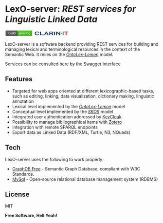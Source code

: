# LexO-server: _REST services for Linguistic Linked Data_ 

[![Build Status](images/build-passing.png)](https://github.com/andreabellandi/LexO-backend) [![N|Solid](images/clarin.png)](https://ilc4clarin.ilc.cnr.it/) 

LexO-server is a software backend providing REST services for building and managing lexical and terminological resources in the context of the Semantic Web. 
It relies on the [_OntoLex-Lemon_](https://www.w3.org/2016/05/ontolex/) model.

Services can be consulted [here](https://lari2.ilc.cnr.it/LexO-backend-itant/) by the [Swagger](https://swagger.io/) interface 

## Features

- Targeted for web apps oriented at different lexicographic-based tasks, such as editing, linking, data visualization, dictionary making, linguistic annotation
- Lexical level implemented by the [_OntoLex-Lemon_](https://www.w3.org/2016/05/ontolex/) model
- Conceptual level implemented by the [_SKOS_](https://www.w3.org/2004/02/skos/) model
- Integrated user authentication addressed by [KeyCloak](https://www.keycloak.org/)
- Possibility to manage bibliographical items with [Zotero](https://www.zotero.org/)
- Integration with remote SPARQL endpoints
- Export data as Linked Data (RDF/XML, Turtle, N3, NQuads)

## Tech

LexO-server uses the following to work properly:

- [GraphDB Free](https://graphdb.ontotext.com/) - Semantic Graph Database, compliant with W3C Standards.
- [MySql](https://www.mysql.com/) - Open-source relational database management system (RDBMS)

## License

MIT

**Free Software, Hell Yeah!**


